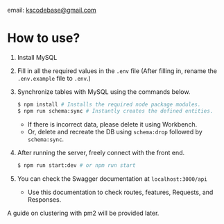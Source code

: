 email: kscodebase@gmail.com

# How to use?

1. Install MySQL
2. Fill in all the required values in the `.env` file (After filling in, rename the `.env.example` file to `.env`.)
3. Synchronize tables with MySQL using the commands below.

   ```bash
   $ npm install # Installs the required node package modules.
   $ npm run schema:sync # Instantly creates the defined entities.
   ```

   - If there is incorrect data, please delete it using Workbench.
   - Or, delete and recreate the DB using `schema:drop` followed by `schema:sync`.

4. After running the server, freely connect with the front end.

   ```bash
   $ npm run start:dev # or npm run start
   ```

5. You can check the Swagger documentation at `localhost:3000/api`
   - Use this documentation to check routes, features, Requests, and Responses.

A guide on clustering with pm2 will be provided later.
